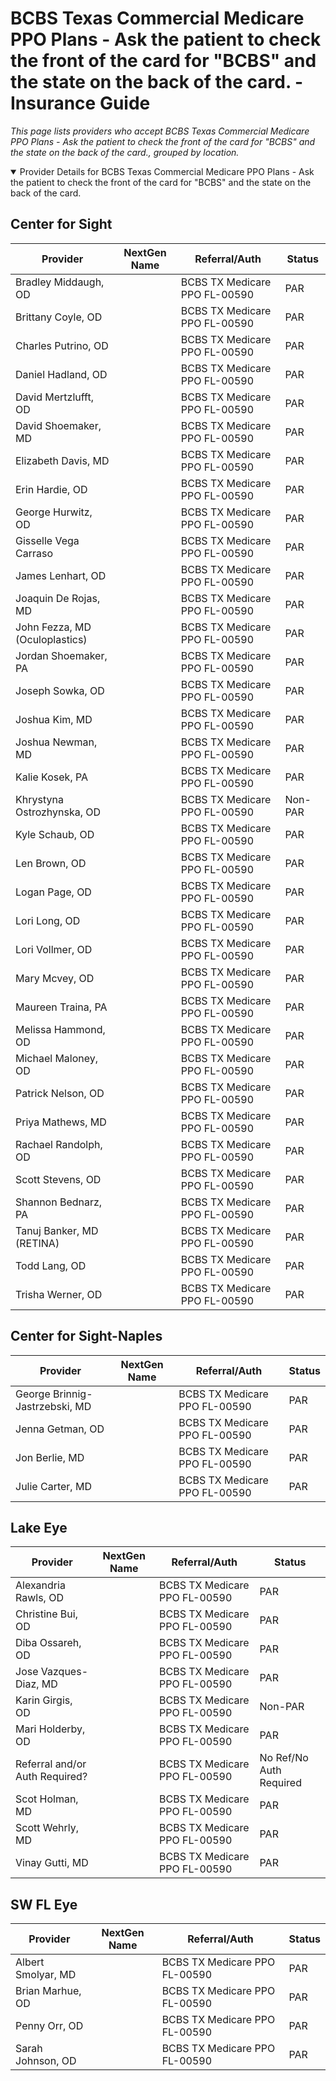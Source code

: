 # BCBS Texas Commercial Medicare PPO Plans - Ask the patient to check the front of the card for "BCBS" and the state on the back of the card. - Insurance Guide

*This page lists providers who accept BCBS Texas Commercial Medicare PPO Plans - Ask the patient to check the front of the card for "BCBS" and the state on the back of the card., grouped by location.*

<details open><summary>Provider Details for BCBS Texas Commercial Medicare PPO Plans - Ask the patient to check the front of the card for "BCBS" and the state on the back of the card.</summary>

## Center for Sight

| Provider | NextGen Name | Referral/Auth | Status |
|----------|-------------|--------------|--------|
| Bradley Middaugh, OD |  | BCBS TX Medicare PPO FL-00590 | PAR |
| Brittany Coyle, OD |  | BCBS TX Medicare PPO FL-00590 | PAR |
| Charles Putrino, OD |  | BCBS TX Medicare PPO FL-00590 | PAR |
| Daniel Hadland, OD |  | BCBS TX Medicare PPO FL-00590 | PAR |
| David Mertzlufft, OD |  | BCBS TX Medicare PPO FL-00590 | PAR |
| David Shoemaker, MD |  | BCBS TX Medicare PPO FL-00590 | PAR |
| Elizabeth Davis, MD |  | BCBS TX Medicare PPO FL-00590 | PAR |
| Erin Hardie, OD |  | BCBS TX Medicare PPO FL-00590 | PAR |
| George Hurwitz, OD |  | BCBS TX Medicare PPO FL-00590 | PAR |
| Gisselle Vega Carraso |  | BCBS TX Medicare PPO FL-00590 | PAR |
| James Lenhart, OD |  | BCBS TX Medicare PPO FL-00590 | PAR |
| Joaquin De Rojas, MD |  | BCBS TX Medicare PPO FL-00590 | PAR |
| John Fezza, MD (Oculoplastics) |  | BCBS TX Medicare PPO FL-00590 | PAR |
| Jordan Shoemaker, PA |  | BCBS TX Medicare PPO FL-00590 | PAR |
| Joseph Sowka, OD |  | BCBS TX Medicare PPO FL-00590 | PAR |
| Joshua Kim, MD |  | BCBS TX Medicare PPO FL-00590 | PAR |
| Joshua Newman, MD |  | BCBS TX Medicare PPO FL-00590 | PAR |
| Kalie Kosek, PA |  | BCBS TX Medicare PPO FL-00590 | PAR |
| Khrystyna Ostrozhynska, OD |  | BCBS TX Medicare PPO FL-00590 | Non-PAR |
| Kyle Schaub, OD |  | BCBS TX Medicare PPO FL-00590 | PAR |
| Len Brown, OD |  | BCBS TX Medicare PPO FL-00590 | PAR |
| Logan Page, OD |  | BCBS TX Medicare PPO FL-00590 | PAR |
| Lori Long, OD |  | BCBS TX Medicare PPO FL-00590 | PAR |
| Lori Vollmer, OD |  | BCBS TX Medicare PPO FL-00590 | PAR |
| Mary Mcvey, OD |  | BCBS TX Medicare PPO FL-00590 | PAR |
| Maureen Traina, PA |  | BCBS TX Medicare PPO FL-00590 | PAR |
| Melissa Hammond, OD |  | BCBS TX Medicare PPO FL-00590 | PAR |
| Michael Maloney, OD |  | BCBS TX Medicare PPO FL-00590 | PAR |
| Patrick Nelson, OD |  | BCBS TX Medicare PPO FL-00590 | PAR |
| Priya Mathews, MD |  | BCBS TX Medicare PPO FL-00590 | PAR |
| Rachael Randolph, OD |  | BCBS TX Medicare PPO FL-00590 | PAR |
| Scott Stevens, OD |  | BCBS TX Medicare PPO FL-00590 | PAR |
| Shannon Bednarz, PA |  | BCBS TX Medicare PPO FL-00590 | PAR |
| Tanuj Banker, MD (RETINA) |  | BCBS TX Medicare PPO FL-00590 | PAR |
| Todd Lang, OD |  | BCBS TX Medicare PPO FL-00590 | PAR |
| Trisha Werner, OD |  | BCBS TX Medicare PPO FL-00590 | PAR |

## Center for Sight-Naples

| Provider | NextGen Name | Referral/Auth | Status |
|----------|-------------|--------------|--------|
| George Brinnig-Jastrzebski, MD |  | BCBS TX Medicare PPO FL-00590 | PAR |
| Jenna Getman, OD |  | BCBS TX Medicare PPO FL-00590 | PAR |
| Jon Berlie, MD |  | BCBS TX Medicare PPO FL-00590 | PAR |
| Julie Carter, MD |  | BCBS TX Medicare PPO FL-00590 | PAR |

## Lake Eye 

| Provider | NextGen Name | Referral/Auth | Status |
|----------|-------------|--------------|--------|
| Alexandria Rawls, OD |  | BCBS TX Medicare PPO FL-00590 | PAR |
| Christine Bui, OD |  | BCBS TX Medicare PPO FL-00590 | PAR |
| Diba Ossareh, OD |  | BCBS TX Medicare PPO FL-00590 | PAR |
| Jose Vazques-Diaz, MD |  | BCBS TX Medicare PPO FL-00590 | PAR |
| Karin Girgis, OD |  | BCBS TX Medicare PPO FL-00590 | Non-PAR |
| Mari Holderby, OD |  | BCBS TX Medicare PPO FL-00590 | PAR |
| Referral and/or Auth Required? |  | BCBS TX Medicare PPO FL-00590 | No Ref/No Auth Required |
| Scot Holman, MD |  | BCBS TX Medicare PPO FL-00590 | PAR |
| Scott Wehrly, MD |  | BCBS TX Medicare PPO FL-00590 | PAR |
| Vinay Gutti, MD |  | BCBS TX Medicare PPO FL-00590 | PAR |

## SW FL Eye

| Provider | NextGen Name | Referral/Auth | Status |
|----------|-------------|--------------|--------|
| Albert Smolyar, MD |  | BCBS TX Medicare PPO FL-00590 | PAR |
| Brian Marhue, OD |  | BCBS TX Medicare PPO FL-00590 | PAR |
| Penny Orr, OD |  | BCBS TX Medicare PPO FL-00590 | PAR |
| Sarah Johnson, OD |  | BCBS TX Medicare PPO FL-00590 | PAR |

</details>

